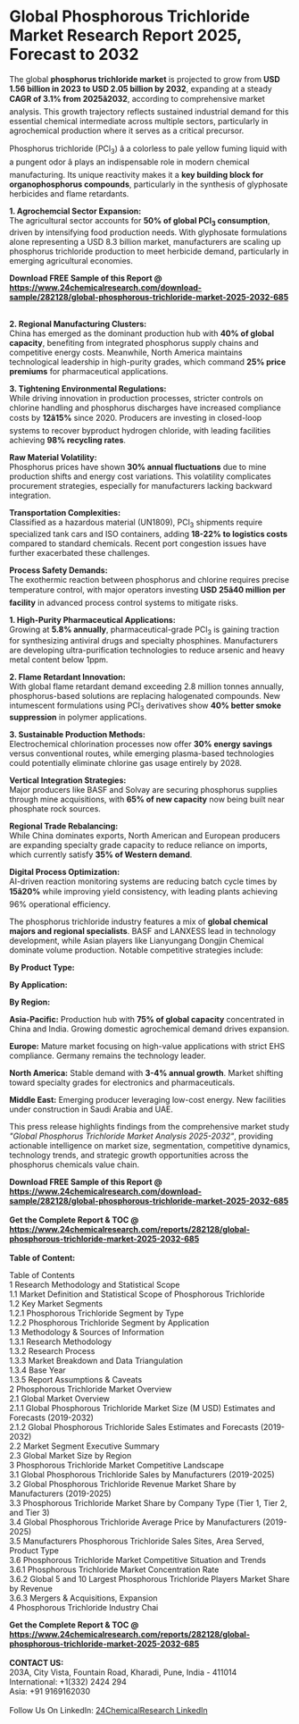 <h1>Global Phosphorous Trichloride Market Research Report 2025, Forecast to 2032</h1><p>The global <strong>phosphorus trichloride market</strong> is projected to grow from <strong>USD 1.56 billion in 2023 to USD 2.05 billion by 2032</strong>, expanding at a steady <strong>CAGR of 3.1% from 2025â2032</strong>, according to comprehensive market analysis. This growth trajectory reflects sustained industrial demand for this essential chemical intermediate across multiple sectors, particularly in agrochemical production where it serves as a critical precursor.</p><p>Phosphorus trichloride (PCl<sub>3</sub>) â a colorless to pale yellow fuming liquid with a pungent odor â plays an indispensable role in modern chemical manufacturing. Its unique reactivity makes it a <strong>key building block for organophosphorus compounds</strong>, particularly in the synthesis of glyphosate herbicides and flame retardants.</p><p><strong>1. Agrochemcial Sector Expansion:</strong><br>
The agricultural sector accounts for <strong>50% of global PCl<sub>3</sub> consumption</strong>, driven by intensifying food production needs. With glyphosate formulations alone representing a USD 8.3 billion market, manufacturers are scaling up phosphorus trichloride production to meet herbicide demand, particularly in emerging agricultural economies.</p><div><b>Download FREE Sample of this Report @ 
            <a href="https://www.24chemicalresearch.com/download-sample/282128/global-phosphorous-trichloride-market-2025-2032-685">
            https://www.24chemicalresearch.com/download-sample/282128/global-phosphorous-trichloride-market-2025-2032-685</a></b></div><br><p><strong>2. Regional Manufacturing Clusters:</strong><br>
China has emerged as the dominant production hub with <strong>40% of global capacity</strong>, benefiting from integrated phosphorus supply chains and competitive energy costs. Meanwhile, North America maintains technological leadership in high-purity grades, which command <strong>25% price premiums</strong> for pharmaceutical applications.</p><p><strong>3. Tightening Environmental Regulations:</strong><br>
While driving innovation in production processes, stricter controls on chlorine handling and phosphorus discharges have increased compliance costs by <strong>12â15%</strong> since 2020. Producers are investing in closed-loop systems to recover byproduct hydrogen chloride, with leading facilities achieving <strong>98% recycling rates</strong>.</p><p><strong>Raw Material Volatility:</strong><br>
Phosphorus prices have shown <strong>30% annual fluctuations</strong> due to mine production shifts and energy cost variations. This volatility complicates procurement strategies, especially for manufacturers lacking backward integration.</p><p><strong>Transportation Complexities:</strong><br>
Classified as a hazardous material (UN1809), PCl<sub>3</sub> shipments require specialized tank cars and ISO containers, adding <strong>18-22% to logistics costs</strong> compared to standard chemicals. Recent port congestion issues have further exacerbated these challenges.</p><p><strong>Process Safety Demands:</strong><br>
The exothermic reaction between phosphorus and chlorine requires precise temperature control, with major operators investing <strong>USD 25â40 million per facility</strong> in advanced process control systems to mitigate risks.</p><p><strong>1. High-Purity Pharmaceutical Applications:</strong><br>
Growing at <strong>5.8% annually</strong>, pharmaceutical-grade PCl<sub>3</sub> is gaining traction for synthesizing antiviral drugs and specialty phosphines. Manufacturers are developing ultra-purification technologies to reduce arsenic and heavy metal content below 1ppm.</p><p><strong>2. Flame Retardant Innovation:</strong><br>
With global flame retardant demand exceeding 2.8 million tonnes annually, phosphorus-based solutions are replacing halogenated compounds. New intumescent formulations using PCl<sub>3</sub> derivatives show <strong>40% better smoke suppression</strong> in polymer applications.</p><p><strong>3. Sustainable Production Methods:</strong><br>
Electrochemical chlorination processes now offer <strong>30% energy savings</strong> versus conventional routes, while emerging plasma-based technologies could potentially eliminate chlorine gas usage entirely by 2028.</p><p><strong>Vertical Integration Strategies:</strong><br>
Major producers like BASF and Solvay are securing phosphorus supplies through mine acquisitions, with <strong>65% of new capacity</strong> now being built near phosphate rock sources.</p><p><strong>Regional Trade Rebalancing:</strong><br>
While China dominates exports, North American and European producers are expanding specialty grade capacity to reduce reliance on imports, which currently satisfy <strong>35% of Western demand</strong>.</p><p><strong>Digital Process Optimization:</strong><br>
AI-driven reaction monitoring systems are reducing batch cycle times by <strong>15â20%</strong> while improving yield consistency, with leading plants achieving 96% operational efficiency.</p><p>The phosphorus trichloride industry features a mix of <strong>global chemical majors and regional specialists</strong>. BASF and LANXESS lead in technology development, while Asian players like Lianyungang Dongjin Chemical dominate volume production. Notable competitive strategies include:</p><p><strong>By Product Type:</strong></p><p><strong>By Application:</strong></p><p><strong>By Region:</strong></p><p><strong>Asia-Pacific:</strong> Production hub with <strong>75% of global capacity</strong> concentrated in China and India. Growing domestic agrochemical demand drives expansion.</p><p><strong>Europe:</strong> Mature market focusing on high-value applications with strict EHS compliance. Germany remains the technology leader.</p><p><strong>North America:</strong> Stable demand with <strong>3-4% annual growth</strong>. Market shifting toward specialty grades for electronics and pharmaceuticals.</p><p><strong>Middle East:</strong> Emerging producer leveraging low-cost energy. New facilities under construction in Saudi Arabia and UAE.</p><p>This press release highlights findings from the comprehensive market study <em>"Global Phosphorus Trichloride Market Analysis 2025-2032"</em>, providing actionable intelligence on market size, segmentation, competitive dynamics, technology trends, and strategic growth opportunities across the phosphorus chemicals value chain.</p><div><b>Download FREE Sample of this Report @ 
            <a href="https://www.24chemicalresearch.com/download-sample/282128/global-phosphorous-trichloride-market-2025-2032-685">
            https://www.24chemicalresearch.com/download-sample/282128/global-phosphorous-trichloride-market-2025-2032-685</a></b></div><br><div><b>Get the Complete Report & TOC @ 
            <a href="https://www.24chemicalresearch.com/reports/282128/global-phosphorous-trichloride-market-2025-2032-685">
            https://www.24chemicalresearch.com/reports/282128/global-phosphorous-trichloride-market-2025-2032-685</a></b></div><br>
            <b>Table of Content:</b><p>Table of Contents<br />
1 Research Methodology and Statistical Scope<br />
1.1 Market Definition and Statistical Scope of Phosphorous Trichloride<br />
1.2 Key Market Segments<br />
1.2.1 Phosphorous Trichloride Segment by Type<br />
1.2.2 Phosphorous Trichloride Segment by Application<br />
1.3 Methodology & Sources of Information<br />
1.3.1 Research Methodology<br />
1.3.2 Research Process<br />
1.3.3 Market Breakdown and Data Triangulation<br />
1.3.4 Base Year<br />
1.3.5 Report Assumptions & Caveats<br />
2 Phosphorous Trichloride Market Overview<br />
2.1 Global Market Overview<br />
2.1.1 Global Phosphorous Trichloride Market Size (M USD) Estimates and Forecasts (2019-2032)<br />
2.1.2 Global Phosphorous Trichloride Sales Estimates and Forecasts (2019-2032)<br />
2.2 Market Segment Executive Summary<br />
2.3 Global Market Size by Region<br />
3 Phosphorous Trichloride Market Competitive Landscape<br />
3.1 Global Phosphorous Trichloride Sales by Manufacturers (2019-2025)<br />
3.2 Global Phosphorous Trichloride Revenue Market Share by Manufacturers (2019-2025)<br />
3.3 Phosphorous Trichloride Market Share by Company Type (Tier 1, Tier 2, and Tier 3)<br />
3.4 Global Phosphorous Trichloride Average Price by Manufacturers (2019-2025)<br />
3.5 Manufacturers Phosphorous Trichloride Sales Sites, Area Served, Product Type<br />
3.6 Phosphorous Trichloride Market Competitive Situation and Trends<br />
3.6.1 Phosphorous Trichloride Market Concentration Rate<br />
3.6.2 Global 5 and 10 Largest Phosphorous Trichloride Players Market Share by Revenue<br />
3.6.3 Mergers & Acquisitions, Expansion<br />
4 Phosphorous Trichloride Industry Chai</p><div><b>Get the Complete Report & TOC @ 
            <a href="https://www.24chemicalresearch.com/reports/282128/global-phosphorous-trichloride-market-2025-2032-685">
            https://www.24chemicalresearch.com/reports/282128/global-phosphorous-trichloride-market-2025-2032-685</a></b></div><br><b>CONTACT US:</b><br>
            203A, City Vista, Fountain Road, Kharadi, Pune, India - 411014<br>
            International: +1(332) 2424 294<br>
            Asia: +91 9169162030 <br><br>
            Follow Us On LinkedIn: <a href="https://www.linkedin.com/company/24chemicalresearch/">24ChemicalResearch LinkedIn</a>